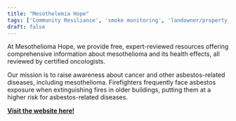 ```yaml
---
title: "Mesothelemia Hope"
tags: ['Community Resiliance', 'smoke monitoring', 'landowner/property_management/building_and_maintaining', 'training']
draft: false
---
```


At Mesothelioma Hope, we provide free, expert-reviewed resources offering comprehensive information about mesothelioma and its health effects, all reviewed by certified oncologists. 

Our mission is to raise awareness about cancer and other asbestos-related diseases, including mesothelioma. Firefighters frequently face asbestos exposure when extinguishing fires in older buildings, putting them at a higher risk for asbestos-related diseases.

[**Visit the website here!**](https://www.mesotheliomahope.com/)


